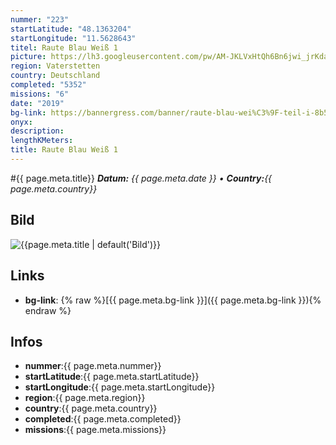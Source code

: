 ```yaml
---
nummer: "223"
startLatitude: "48.1363204"
startLongitude: "11.5628643"
titel: Raute Blau Weiß 1
picture: https://lh3.googleusercontent.com/pw/AM-JKLVxHtQh6Bn6jwi_jrKdau5SfX6mQgTG1Z-Clup9zYNC2391cA72wsdzyqma35o3WNi-gswPk7bBu_mQ8WBo-Bbgr5Wqj_-w2ShTaANPxtOBfF59kQpkRGUqqPS21r22cbp9W5XfxBspiC9AybFJ9_eI8Q=w1080-h153-no?authuser=0
region: Vaterstetten
country: Deutschland
completed: "5352"
missions: "6"
date: "2019"
bg-link: https://bannergress.com/banner/raute-blau-wei%C3%9F-teil-i-8b53
onyx: 
description: 
lengthKMeters: 
title: Raute Blau Weiß 1
---
```


#{{ page.meta.title}}
_**Datum:** {{ page.meta.date }} • **Country:**{{ page.meta.country}}_

## Bild
![{{page.meta.title | default('Bild')}}]({{page.meta.picture}})

## Links
- **bg-link**: {% raw %}[{{ page.meta.bg-link }}]({{ page.meta.bg-link }}){% endraw %}

## Infos
- **nummer**:{{ page.meta.nummer}}
- **startLatitude**:{{ page.meta.startLatitude}}
- **startLongitude**:{{ page.meta.startLongitude}}
- **region**:{{ page.meta.region}}
- **country**:{{ page.meta.country}}
- **completed**:{{ page.meta.completed}}
- **missions**:{{ page.meta.missions}}

